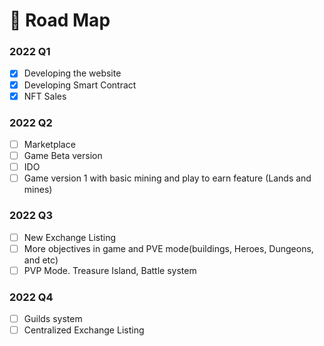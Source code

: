 # 📜 Road Map

### 2022 Q1

* [x] Developing the website
* [x] Developing Smart Contract
* [x] NFT Sales

### 2022 Q2

* [ ] Marketplace
* [ ] Game Beta version
* [ ] IDO
* [ ] Game version 1 with basic mining and play to earn feature (Lands and mines)

### 2022 Q3

* [ ] New Exchange Listing
* [ ] More objectives in game and PVE mode(buildings, Heroes, Dungeons, and etc)
* [ ] PVP Mode. Treasure Island, Battle system

### 2022 Q4

* [ ] Guilds system
* [ ] Centralized Exchange Listing
